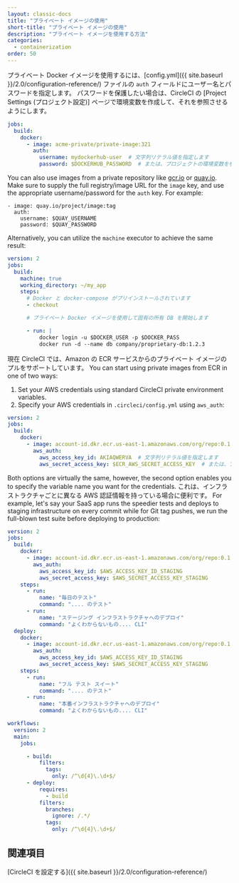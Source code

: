 ```yaml
---
layout: classic-docs
title: "プライベート イメージの使用"
short-title: "プライベート イメージの使用"
description: "プライベート イメージを使用する方法"
categories:
  - containerization
order: 50
---
```


プライベート Docker イメージを使用するには、[config.yml]({{ site.baseurl }}/2.0/configuration-reference/) ファイルの `auth` フィールドにユーザー名とパスワードを指定します。 パスワードを保護したい場合は、CircleCI の [Project Settings (プロジェクト設定)] ページで環境変数を作成して、それを参照させるようにします。

```yaml
jobs:
  build:
    docker:
      - image: acme-private/private-image:321
        auth:
          username: mydockerhub-user  # 文字列リテラル値を指定します
          password: $DOCKERHUB_PASSWORD  # または、プロジェクトの環境変数を参照するように指定します
```

You can also use images from a private repository like [gcr.io](https://cloud.google.com/container-registry) or [quay.io](https://quay.io). Make sure to supply the full registry/image URL for the `image` key, and use the appropriate username/password for the `auth` key. For example:

    - image: quay.io/project/image:tag
      auth:
        username: $QUAY_USERNAME
        password: $QUAY_PASSWORD
    

Alternatively, you can utilize the `machine` executor to achieve the same result:

```yaml
version: 2
jobs:
  build:
    machine: true
    working_directory: ~/my_app
    steps:
      # Docker と docker-compose がプリインストールされています
      - checkout

      # プライベート Docker イメージを使用して固有の所有 DB を開始します

      - run: |
          docker login -u $DOCKER_USER -p $DOCKER_PASS
          docker run -d --name db company/proprietary-db:1.2.3
```

現在 CircleCI では、Amazon の ECR サービスからのプライベート イメージのプルをサポートしています。 You can start using private images from ECR in one of two ways:

1. Set your AWS credentials using standard CircleCI private environment variables.
2. Specify your AWS credentials in `.circleci/config.yml` using `aws_auth`:

```yaml
version: 2
jobs:
  build:
    docker:
      - image: account-id.dkr.ecr.us-east-1.amazonaws.com/org/repo:0.1
        aws_auth:
          aws_access_key_id: AKIAQWERVA  # 文字列リテラル値を指定します
          aws_secret_access_key: $ECR_AWS_SECRET_ACCESS_KEY  # または、プロジェクトの UI 環境変数を参照するように指定します
```

Both options are virtually the same, however, the second option enables you to specify the variable name you want for the credentials. これは、インフラストラクチャごとに異なる AWS 認証情報を持っている場合に便利です。 For example, let's say your SaaS app runs the speedier tests and deploys to staging infrastructure on every commit while for Git tag pushes, we run the full-blown test suite before deploying to production:

```yaml
version: 2
jobs:
  build:
    docker:
      - image: account-id.dkr.ecr.us-east-1.amazonaws.com/org/repo:0.1
        aws_auth:
          aws_access_key_id: $AWS_ACCESS_KEY_ID_STAGING
          aws_secret_access_key: $AWS_SECRET_ACCESS_KEY_STAGING
    steps:
      - run:
          name: "毎日のテスト"
          command: ".... のテスト"
      - run:
          name: "ステージング インフラストラクチャへのデプロイ"
          command: "よくわからないもの.... CLI"
  deploy:
    docker:
      - image: account-id.dkr.ecr.us-east-1.amazonaws.com/org/repo:0.1
        aws_auth:
          aws_access_key_id: $AWS_ACCESS_KEY_ID_STAGING
          aws_secret_access_key: $AWS_SECRET_ACCESS_KEY_STAGING
    steps:
      - run:
          name: "フル テスト スイート"
          command: ".... のテスト"
      - run:
          name: "本番インフラストラクチャへのデプロイ"
          command: "よくわからないもの.... CLI"

workflows:
  version: 2
  main:
    jobs:

      - build:
          filters:
            tags:
              only: /^\d{4}\.\d+$/
      - deploy:
          requires:
            - build
          filters:
            branches:
              ignore: /.*/
            tags:
              only: /^\d{4}\.\d+$/
```

## 関連項目

[CircleCI を設定する]({{ site.baseurl }}/2.0/configuration-reference/)
